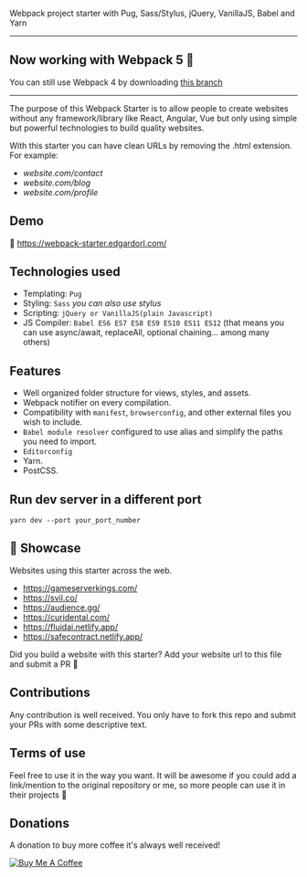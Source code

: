 Webpack project starter with Pug, Sass/Stylus, jQuery, VanillaJS, Babel and Yarn

---

## Now working with Webpack 5 🎉
You can still use Webpack 4 by downloading [this branch](https://github.com/SoldierCorp/webpack-starter-pug-sass-es6-jquery/tree/webpack-4)

---

The purpose of this Webpack Starter is to allow people to create websites without any framework/library like React, Angular, Vue but only using simple but powerful technologies to build quality websites.

With this starter you can have clean URLs by removing the .html extension. For example:

- *website.com/contact*
- *website.com/blog*
- *website.com/profile*

## Demo

🔗 https://webpack-starter.edgardorl.com/

## Technologies used

- Templating: `Pug`
- Styling: `Sass` *you can also use stylus*
- Scripting: `jQuery or VanillaJS(plain Javascript)`
- JS Compiler: `Babel ES6 ES7 ES8 ES9 ES10 ES11 ES12` (that means you can use async/await, replaceAll, optional chaining... among many others)

## Features

- Well organized folder structure for views, styles, and assets.
- Webpack notifier on every compilation.
- Compatibility with `manifest`, `browserconfig`, and other external files you wish to include.
- `Babel module resolver` configured to use alias and simplify the paths you need to import.
- `Editorconfig`
- Yarn.
- PostCSS.

## Run dev server in a different port
```
yarn dev --port your_port_number
```

## 🌠 Showcase
Websites using this starter across the web.
- https://gameserverkings.com/
- https://svil.co/
- https://audience.gg/
- https://curidental.com/
- https://fluidai.netlify.app/
- https://safecontract.netlify.app/

Did you build a website with this starter? Add your website url to this file and submit a PR 🙂

## Contributions

Any contribution is well received. You only have to fork this repo and submit your PRs with some descriptive text.

## Terms of use

Feel free to use it in the way you want. It will be awesome if you could add a link/mention to the original repository or me, so more people can use it in their projects 🙂

## Donations

A donation to buy more coffee it's always well received!

<a href="https://www.buymeacoffee.com/edgardo" target="_blank"><img src="https://www.buymeacoffee.com/assets/img/custom_images/orange_img.png" alt="Buy Me A Coffee" style="height: auto !important;width: auto !important;" ></a>
